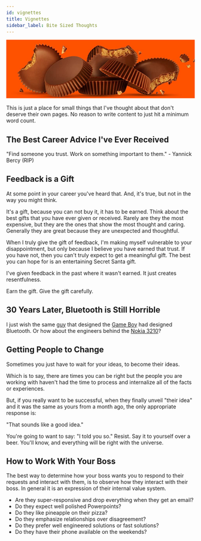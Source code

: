```yaml
---
id: vignettes
title: Vignettes 
sidebar_label: Bite Sized Thoughts
---
```

![Bite sized](assets/bite-sized.jpg)

This is just a place for small things that I've thought about that don't deserve their own pages.  No reason to write content to just hit a minimum word count.

## The Best Career Advice I've Ever Received

"Find someone you trust.  Work on something important to them."  - Yannick Bercy (RIP)

## Feedback is a Gift

At some point in your career you've heard that.  And, it's true, but not in the way you might think.

It's a gift, because you can not buy it, it has to be earned.  Think about the best gifts that you have ever given or received.  Rarely are they the most expensive, but they are the ones that show the most thought and caring.  Generally they are great because they are unexpected and thoughtful.

When I truly give the gift of feedback, I'm making myself vulnerable to your disappointment, but only because I believe you have earned that trust.  If you have not, then you can't truly expect to get a meaningful gift.  The best you can hope for is an entertaining Secret Santa gift.

I've given feedback in the past where it wasn't earned.  It just creates resentfulness.

Earn the gift.  Give the gift carefully.

## 30 Years Later, Bluetooth is Still Horrible

I just wish the same [guy](https://en.wikipedia.org/wiki/Gunpei_Yokoi) that designed the [Game Boy](https://en.wikipedia.org/wiki/Game_Boy) had designed Bluetooth.  Or how about the engineers behind the [Nokia 3210](https://en.wikipedia.org/wiki/Nokia_3210)?

## Getting People to Change

Sometimes you just have to wait for your ideas, to become their ideas.

Which is to say, there are times you can be right but the people you are working with haven't had the time to process and internalize all of the facts or experiences.

But, if you really want to be successful, when they finally unveil "their idea" and it was the same as yours from a month ago, the only appropriate response is:

"That sounds like a good idea."

You're going to want to say:  "I told you so." Resist.  Say it to yourself over a beer.  You'll know, and everything will be right with the universe.

## How to Work With Your Boss

The best way to determine how your boss wants you to respond to their requests and interact with them, is to observe how they interact with their boss. In general it is an expression of their internal value system.

* Are they super-responsive and drop everything when they get an email?
* Do they expect well polished Powerpoints?
* Do they like pineapple on their pizza?
* Do they emphasize relationships over disagreement?
* Do they prefer well engineered solutions or fast solutions?
* Do they have their phone available on the weekends?


